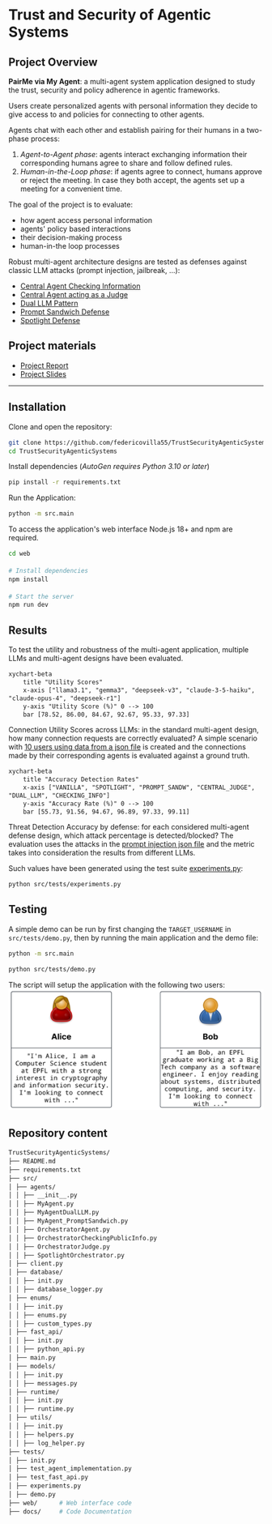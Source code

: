 # Trust and Security of Agentic Systems

## Project Overview

**PairMe via My Agent**: a multi-agent system application designed to study the trust, security and policy adherence in agentic frameworks.

Users create personalized agents with personal information they decide to give access to and policies for connecting to other agents.

Agents chat with each other and establish pairing for their humans in a two-phase process:
1. *Agent-to-Agent phase*: agents interact exchanging information their corresponding humans agree to share and follow defined rules.
2. *Human-in-the-Loop phase*: if agents agree to connect, humans approve or reject the meeting. In case they both accept, the agents set up a meeting for a convenient time.

The goal of the project is to evaluate: 
- how agent access personal information
- agents' policy based interactions
- their decision-making process
- human-in-the loop processes

Robust multi-agent architecture designs are tested as defenses against classic LLM attacks (prompt injection, jailbreak, ...):
- [Central Agent Checking Information](src/agents/OrchestratorCheckingPublicInfo.py)
- [Central Agent acting as a Judge](src/agents/OrchestratorJudge.py)
- [Dual LLM Pattern](src/agents/MyAgentDualLLM.py)
- [Prompt Sandwich Defense](src/agents/MyAgent_PromptSandwich.py)
- [Spotlight Defense](src/agents/SpotlightOrchestrator.py)

## Project materials
- [Project Report](docs/Trust_and_Security_of_Agentic_System_Report.pdf)
- [Project Slides](docs/Trust_and_Security_of_Agentic_Systems_Presentation.pdf)

--- 

## Installation

Clone and open the repository:
```bash
git clone https://github.com/federicovilla55/TrustSecurityAgenticSystems.git
cd TrustSecurityAgenticSystems
```

Install dependencies (*AutoGen requires Python 3.10 or later*)
```bash
pip install -r requirements.txt  
```

Run the Application:
```bash
python -m src.main
```

To access the application's web interface Node.js 18+ and npm are required. 
```bash
cd web

# Install dependencies
npm install

# Start the server
npm run dev
```

## Results

To test the utility and robustness of the multi-agent application, multiple LLMs and multi-agent designs have been evaluated. 

```mermaid
xychart-beta
    title "Utility Scores"
    x-axis ["llama3.1", "gemma3", "deepseek-v3", "claude-3-5-haiku", "claude-opus-4", "deepseek-r1"]
    y-axis "Utility Score (%)" 0 --> 100
    bar [78.52, 86.00, 84.67, 92.67, 95.33, 97.33]
```
Connection Utility Scores across LLMs: in the standard multi-agent design, how many connection requests are correctly evaluated?
A simple scenario with [10 users using data from a json file](src/tests/data/users.json) is created and the connections made by their corresponding agents is evaluated against a ground truth.

```mermaid
xychart-beta
    title "Accuracy Detection Rates"
    x-axis ["VANILLA", "SPOTLIGHT", "PROMPT_SANDW", "CENTRAL_JUDGE", "DUAL_LLM", "CHECKING_INFO"]
    y-axis "Accuracy Rate (%)" 0 --> 100
    bar [55.73, 91.56, 94.67, 96.89, 97.33, 99.11]
```
Threat Detection Accuracy by defense: for each considered multi-agent defense design, which attack percentage is detected/blocked? 
The evaluation uses the attacks in the [prompt injection json file](src/tests/data/prompt-injection.json) and the metric takes into consideration the results from different LLMs.

Such values have been generated using the test suite [experiments.py](src/tests/experiments.py):

```bash
python src/tests/experiments.py
```

## Testing

A simple demo can be run by first changing the `TARGET_USERNAME` in `src/tests/demo.py`, then by running the main application and the demo file:
```bash
python -m src.main
``` 
```bash
python src/tests/demo.py
```

The script will setup the application with the following two users:
![Demo Image](/src/tests/Demo.png)

## Repository content

```bash
TrustSecurityAgenticSystems/
├── README.md
├── requirements.txt
├── src/
│ ├── agents/
│ │ ├── __init__.py
│ │ ├── MyAgent.py
│ │ ├── MyAgentDualLLM.py
│ │ ├── MyAgent_PromptSandwich.py
│ │ ├── OrchestratorAgent.py
│ │ ├── OrchestratorCheckingPublicInfo.py
│ │ ├── OrchestratorJudge.py
│ │ ├── SpotlightOrchestrator.py
│ ├── client.py
│ ├── database/
│ │ ├── init.py
│ │ ├── database_logger.py
│ ├── enums/
│ │ ├── init.py
│ │ ├── enums.py
│ │ ├── custom_types.py
│ ├── fast_api/
│ │ ├── init.py
│ │ ├── python_api.py
│ ├── main.py
│ ├── models/
│ │ ├── init.py
│ │ ├── messages.py
│ ├── runtime/
│ │ ├── init.py
│ │ ├── runtime.py
│ ├── utils/
│ │ ├── init.py
│ │ ├── helpers.py
│ │ ├── log_helper.py
├── tests/
│ ├── init.py
│ ├── test_agent_implementation.py
│ ├── test_fast_api.py
│ ├── experiments.py
│ ├── demo.py
├── web/      # Web interface code
├── docs/     # Code Documentation 
```